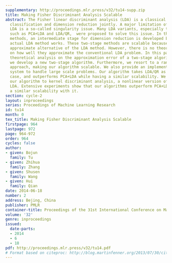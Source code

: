 ```yaml
---
supplementary: http://proceedings.mlr.press/v32/tu14-supp.zip
title: Making Fisher Discriminant Analysis Scalable
abstract: The Fisher linear discriminant analysis (LDA) is a classical method for
  classification and dimension reduction jointly. A major limitation of the conventional
  LDA is a so-called singularity issue. Many LDA variants, especially two-stage methods
  such as PCA+LDA and LDA/QR,  were proposed to solve this issue. In the two-stage
  methods, an intermediate stage for dimension reduction is developed before  the
  actual LDA method works. These two-stage methods are scalable because they are an
  approximate alternative of the LDA method. However, there is no theoretical analysis
  on how well they approximate the conventional LDA problem. In this paper we present
  theoretical analysis on the approximation error of a two-stage algorithm. Accordingly,
  we develop a new two-stage algorithm. Furthermore, we resort to a random projection
  approach, making our algorithm scalable. We also provide an implemention on distributed
  system to handle large scale problems. Our algorithm takes LDA/QR as its special
  case, and outperforms PCA+LDA while having a similar scalability. We also generalize
  our algorithm to kernel discriminant analysis, a nonlinear version of the classical
  LDA. Extensive experiments show that our algorithms outperform PCA+LDA and have
  a similar scalability with it.
section: cycle-2
layout: inproceedings
series: Proceedings of Machine Learning Research
id: tu14
month: 0
tex_title: Making Fisher Discriminant Analysis Scalable
firstpage: 964
lastpage: 972
page: 964-972
order: 964
cycles: false
author:
- given: Bojun
  family: Tu
- given: Zhihua
  family: Zhang
- given: Shusen
  family: Wang
- given: Hui
  family: Qian
date: 2014-06-18
number: 2
address: Bejing, China
publisher: PMLR
container-title: Proceedings of the 31st International Conference on Machine Learning
volume: '32'
genre: inproceedings
issued:
  date-parts:
  - 2014
  - 6
  - 18
pdf: http://proceedings.mlr.press/v32/tu14.pdf
# Format based on citeproc: http://blog.martinfenner.org/2013/07/30/citeproc-yaml-for-bibliographies/
---
```

